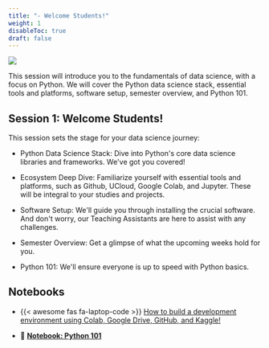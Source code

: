```yaml
---
title: "- Welcome Students!"
weight: 1
disableToc: true
draft: false
---
```


![](https://raw.githubusercontent.com/aaubs/ds-master/main/data/Images/Intro_BSD_M1.jpg)


This session will introduce you to the fundamentals of data science, with a focus on Python. We will cover the Python data science stack, essential tools and platforms, software setup, semester overview, and Python 101. 

## Session 1: Welcome Students!

This session sets the stage for your data science journey:

* Python Data Science Stack: Dive into Python's core data science libraries and frameworks. We've got you covered!

* Ecosystem Deep Dive: Familiarize yourself with essential tools and platforms, such as Github, UCloud, Google Colab, and Jupyter. These will be integral to your studies and projects.

* Software Setup: We'll guide you through installing the crucial software. And don't worry, our Teaching Assistants are here to assist with any challenges.

* Semester Overview: Get a glimpse of what the upcoming weeks hold for you.

* Python 101: We'll ensure everyone is up to speed with Python basics.


## Notebooks

* {{< awesome fas fa-laptop-code >}} [How to build a development environment using Colab, Google Drive, GitHub, and Kaggle!](https://colab.research.google.com/github/aaubs/ds-master/blob/main/notebooks/M1_Colab_GitHub_Drive_Kaggle.ipynb)

* 🚀 **[Notebook: Python 101](https://colab.research.google.com/github/aaubs/ds-master/blob/main/notebooks/M1-Python-101.ipynb)**

<!-- 
## Slides


{{<gslides src="https://docs.google.com/presentation/d/1FuYxsmobCmcxlUPui6_2uRAo1JHWuooSCM06NvbNL2c/edit#slide=id.g275bf9313ce_3_190">}} -->